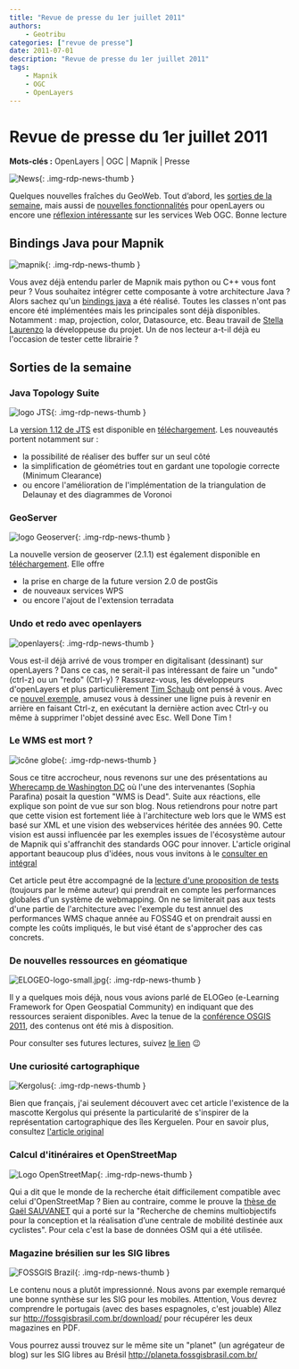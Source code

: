 ```yaml
---
title: "Revue de presse du 1er juillet 2011"
authors:
    - Geotribu
categories: ["revue de presse"]
date: 2011-07-01
description: "Revue de presse du 1er juillet 2011"
tags:
    - Mapnik
    - OGC
    - OpenLayers
---
```


# Revue de presse du 1er juillet 2011

**Mots-clés :** OpenLayers | OGC | Mapnik | Presse

![News](https://cdn.geotribu.fr/img/internal/icons-rdp-news/news.png "Icône news générique"){: .img-rdp-news-thumb }

Quelques nouvelles fraîches du GeoWeb. Tout d’abord, les [sorties de la semaine](#nouveaute), mais aussi de [nouvelles fonctionnalités](#ol) pour openLayers ou encore une [réflexion intéressante](#wms) sur les services Web OGC. Bonne lecture

## Bindings Java pour Mapnik

![mapnik](https://cdn.geotribu.fr/img/logos-icones/logiciels_librairies/mapnik.png){: .img-rdp-news-thumb }

Vous avez déjà entendu parler de Mapnik mais python ou C++ vous font peur ? Vous souhaitez intégrer cette composante à votre architecture Java ? Alors sachez qu'un [bindings java](https://github.com/stellaeof/mapnik-jni) a été réalisé. Toutes les classes n'ont pas encore été implémentées mais les principales sont déjà disponibles. Notamment : map, projection, color, Datasource, etc. Beau travail de [Stella Laurenzo](https://github.com/stellaeof) la développeuse du projet. Un de nos lecteur a-t-il déjà eu l'occasion de tester cette librairie ?

## Sorties de la semaine

### Java Topology Suite

![logo JTS](http://geotribu.net/sites/default/files/Tuto/img/Blog/new_red.png "logo JTS"){: .img-rdp-news-thumb }

La [version 1.12 de JTS](http://t.co/PbQmNAv) est disponible en [téléchargement](http://sourceforge.net/projects/jts-topo-suite/files/jts/1.12/jts-1.12.zip/download). Les nouveautés portent notamment sur :  

* la possibilité de réaliser des buffer sur un seul côté
* la simplification de géométries tout en gardant une topologie correcte (Minimum Clearance)
* ou encore l'amélioration de l'implémentation de la triangulation de Delaunay et des diagrammes de Voronoi

### GeoServer

![logo Geoserver](https://cdn.geotribu.fr/img/logos-icones/logiciels_librairies/geoserver.png "logo geoserver"){: .img-rdp-news-thumb }

La nouvelle version de geoserver (2.1.1) est également disponible en [téléchargement](http://geoserver.org/display/GEOS/GeoServer+2.1.1). Elle offre

* la prise en charge de la future version 2.0 de postGis
* de nouveaux services WPS
* ou encore l'ajout de l'extension terradata

### Undo et redo avec openlayers

![openlayers](https://cdn.geotribu.fr/img/logos-icones/logiciels_librairies/openlayers.png){: .img-rdp-news-thumb }

Vous est-il déjà arrivé de vous tromper en digitalisant (dessinant) sur openLayers ? Dans ce cas, ne serait-il pas intéressant de faire un "undo" (ctrl-z) ou un "redo" (Ctrl-y) ? Rassurez-vous, les développeurs d'openLayers et plus particulièrement [Tim Schaub](http://tschaub.net/) ont pensé à vous. Avec ce [nouvel exemple](https://openlayers.org/dev/examples/draw-undo-redo.html), amusez vous à dessiner une ligne puis à revenir en arrière en faisant Ctrl-z, en exécutant la dernière action avec Ctrl-y ou même à supprimer l'objet dessiné avec Esc. Well Done Tim !

### Le WMS est mort ?

![icône globe](https://cdn.geotribu.fr/img/internal/icons-rdp-news/world.png){: .img-rdp-news-thumb }

Sous ce titre accrocheur, nous revenons sur une des présentations au [Wherecamp de Washington DC](http://www.wherecampdc.org/) où l'une des intervenantes (Sophia Parafina) posait la question "WMS is Dead". Suite aux réactions, elle explique son point de vue sur son blog. Nous retiendrons pour notre part que cette vision est fortement liée à l'architecture web lors que le WMS est basé sur XML et une vision des webservices héritée des années 90. Cette vision est aussi influencée par les exemples issues de l'écosystème autour de Mapnik qui s'affranchit des standards OGC pour innover. L'article original apportant beaucoup plus d'idées, nous vous invitons à le [consulter en intégral](http://sproke.blogspot.com/2011/06/summarizing-why-wms-is-dead.html)

Cet article peut être accompagné de la [lecture d'une proposition de tests](http://sproke.blogspot.com/2011/06/give-us-thunderdome.html) (toujours par le même auteur) qui prendrait en compte les performances globales d'un système de webmapping. On ne se limiterait pas aux tests d'une partie de l'architecture avec l'exemple du test annuel des performances WMS chaque année au FOSS4G et on prendrait aussi en compte les coûts impliqués, le but visé étant de s'approcher des cas concrets.

### De nouvelles ressources en géomatique

![ELOGEO-logo-small.jpg](https://cdn.geotribu.fr/img/logos-icones/entreprises_association/elogeo.jpg){: .img-rdp-news-thumb }

Il y a quelques mois déjà, nous vous avions parlé de ELOGeo (e-Learning Framework for Open Geospatial Community) en indiquant que des ressources seraient disponibles. Avec la tenue de la [conférence OSGIS 2011](http://cgs.nottingham.ac.uk/~osgis11/os_home.html), des contenus ont été mis à disposition.

Pour consulter ses futures lectures, suivez [le lien](http://elogeo.nottingham.ac.uk/xmlui/handle/123456789/1) :wink:

### Une curiosité cartographique

![Kergolus](https://cdn.geotribu.fr/img/logos-icones/divers/kergolus.webp){: .img-rdp-news-thumb }

Bien que français, j'ai seulement découvert avec cet article l'existence de la mascotte Kergolus qui présente la particularité de s'inspirer de la représentation cartographique des îles Kerguelen. Pour en savoir plus, consultez [l'article original](https://bigthink.com/strange-maps/519-kergolus-the-worlds-loneliest-geo-mascot)

### Calcul d'itinéraires et OpenStreetMap

![Logo OpenStreetMap](https://cdn.geotribu.fr/img/logos-icones/OpenStreetMap/Openstreetmap.png){: .img-rdp-news-thumb }

Qui a dit que le monde de la recherche était difficilement compatible avec celui d'OpenStreetMap ? Bien au contraire, comme le prouve la [thèse de Gaël SAUVANET](http://tel.archives-ouvertes.fr/tel-00603891/fr/) qui a porté sur la "Recherche de chemins multiobjectifs pour la conception et la réalisation d’une centrale de mobilité destinée aux cyclistes". Pour cela c'est la base de données OSM qui a été utilisée.

### Magazine brésilien sur les SIG libres

![FOSSGIS Brazil](https://cdn.geotribu.fr/img/logos-icones/entreprises_association/fossgis.png){: .img-rdp-news-thumb }

Le contenu nous a plutôt impressionné. Nous avons par exemple remarqué une bonne synthèse sur les SIG pour les mobiles. Attention, Vous devrez comprendre le portugais (avec des bases espagnoles, c'est jouable) Allez sur <http://fossgisbrasil.com.br/download/> pour récupérer les deux magazines en PDF.  

Vous pourrez aussi trouvez sur le même site un "planet" (un agrégateur de blog) sur les SIG libres au Brésil <http://planeta.fossgisbrasil.com.br/>
